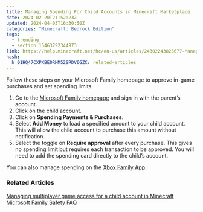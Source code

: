 ```yaml
---
title: Managing Spending For Child Accounts in Minecraft Marketplace
date: 2024-02-20T21:52:23Z
updated: 2024-04-03T16:30:50Z
categories: "Minecraft: Bedrock Edition"
tags:
  - trending
  - section_15463792344973
link: https://help.minecraft.net/hc/en-us/articles/24302243825677-Managing-Spending-For-Child-Accounts-in-Minecraft-Marketplace
hash:
  h_01HQ47CXPXBE0RHM52SRDV6GZC: related-articles
---
```


Follow these steps on your Microsoft Family homepage to approve in-game purchases and set spending limits.

1.  Go to the [Microsoft Family homepage](https://account.microsoft.com/family/home) and sign in with the parent’s account.
2.  Click on the child account.
3.  Click on **Spending Payments & Purchases**.
4.  Select **Add Money** to load a specified amount to your child account. This will allow the child account to purchase this amount without notification.
5.  Select the toggle on **Require approval** after every purchase. This gives no spending limit but requires each transaction to be approved. You will need to add the spending card directly to the child’s account.

You can also manage spending on the [Xbox Family App](https://support.xbox.com/en-US/help/family-online-safety/family-settings-app/manage-child-content-in-the-Xbox-Family-Setting-app).

### Related Articles

[Managing multiplayer game access for a child account in Minecraft](./Managing-Multiplayer-Game-Access-For-a-Child-Account-in-Minecraft.md)  
[Microsoft Family Safety FAQ](https://prod.support.services.microsoft.com/en-us/account-billing/microsoft-family-safety-faq-bad45b7f-ee38-45fb-b1d2-7976e87a5526)
